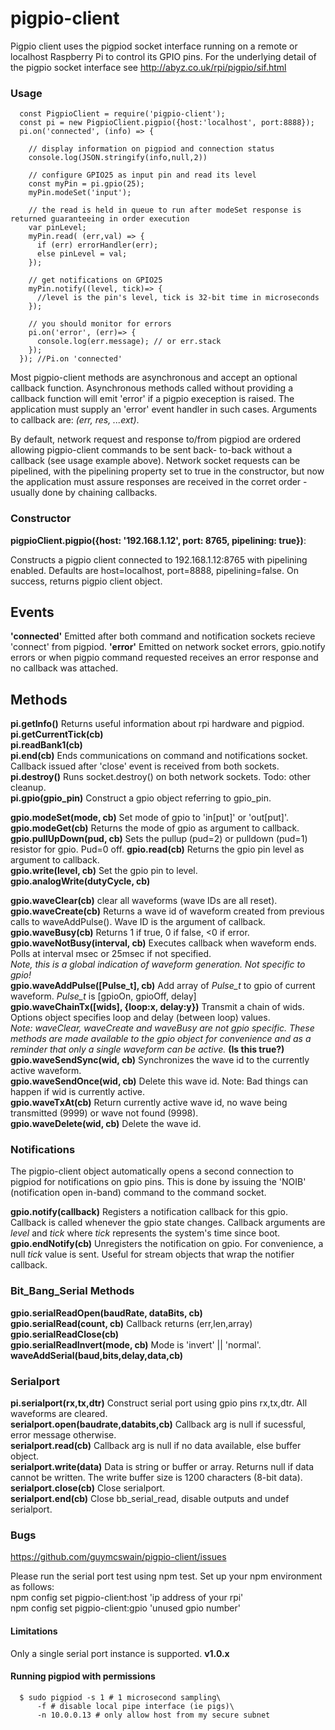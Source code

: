 # pigpio-client
Pigpio client uses the pigpiod socket interface running on a remote or localhost
Raspberry Pi to control its GPIO pins.  For the underlying detail of the pigpio 
socket interface see http://abyz.co.uk/rpi/pigpio/sif.html

### Usage
```
  const PigpioClient = require('pigpio-client');
  const pi = new PigpioClient.pigpio({host:'localhost', port:8888});  
  pi.on('connected', (info) => {
    
    // display information on pigpiod and connection status
    console.log(JSON.stringify(info,null,2))
    
    // configure GPIO25 as input pin and read its level
    const myPin = pi.gpio(25);
    myPin.modeSet('input');
    
    // the read is held in queue to run after modeSet response is returned guaranteeing in order execution
    var pinLevel;
    myPin.read( (err,val) => {
      if (err) errorHandler(err);
      else pinLevel = val;
    });
    
    // get notifications on GPIO25
    myPin.notify((level, tick)=> {
      //level is the pin's level, tick is 32-bit time in microseconds
    });
    
    // you should monitor for errors
    pi.on('error', (err)=> {
      console.log(err.message); // or err.stack
    });
  }); //Pi.on 'connected'
```
Most pigpio-client methods are asynchronous and accept an optional callback function.  Asynchronous
methods called without providing a callback function will emit 'error' if a pigpio exeception is raised.
The application must supply an 'error' event handler in such cases.  Arguments to callback are: *(err, res, ...ext)*.

By default, network request and response to/from pigpiod are ordered allowing pigpio-client commands to be sent back-
to-back without a callback (see usage example above).  Network socket requests can be pipelined, with the
pipelining property set to true in the constructor, but now the application must assure responses are received
in the corret order - usually done by chaining callbacks.

### Constructor
**pigpioClient.pigpio({host: '192.168.1.12', port: 8765, pipelining: true})**:

Constructs a pigpio client connected to 192.168.1.12:8765 with pipelining enabled.
Defaults are host=localhost, port=8888, pipelining=false.  On success, returns pigpio client object.

## Events
**'connected'**  Emitted after both command and notification sockets recieve 'connect' from pigpiod.
**'error'**  Emitted on network socket errors, gpio.notify errors or when pigpio command requested receives an error response and no callback was attached.

## Methods
**pi.getInfo()**  Returns useful information about rpi hardware and pigpiod.  
**pi.getCurrentTick(cb)**  
**pi.readBank1(cb)**  
**pi.end(cb)**  Ends communications on command and notifications socket.  Callback issued after 'close' event is received from both sockets.  
**pi.destroy()**  Runs socket.destroy() on both network sockets.  Todo: other cleanup.  
**pi.gpio(gpio_pin)** Construct a gpio object referring to gpio_pin.

**gpio.modeSet(mode, cb)**  Set mode of gpio to 'in[put]' or 'out[put]'.  
**gpio.modeGet(cb)**  Returns the mode of gpio as argument to callback.  
**gpio.pullUpDown(pud, cb)**  Sets the pullup (pud=2) or pulldown (pud=1) resistor for gpio.  Pud=0 off.
**gpio.read(cb)**  Returns the gpio pin level as argument to callback.  
**gpio.write(level, cb)**  Set the gpio pin to level.  
**gpio.analogWrite(dutyCycle, cb)**  

**gpio.waveClear(cb)** clear all waveforms (wave IDs are all reset).  
**gpio.waveCreate(cb)** Returns a wave id of waveform created from previous calls to waveAddPulse().  Wave ID is the argument of callback.  
**gpio.waveBusy(cb)**  Returns 1 if true, 0 if false, <0 if error.  
**gpio.waveNotBusy(interval, cb)**  Executes callback when waveform ends.  Polls at interval msec or 25msec if not specified.  
*Note, this is a global indication of waveform generation.  Not specific to gpio!*  
**gpio.waveAddPulse([Pulse_t], cb)** Add array of *Pulse_t* to gpio of current waveform.  *Pulse_t* is [gpioOn, gpioOff, delay]  
**gpio.waveChainTx([wids], {loop:x, delay:y})** Transmit a chain of wids.  Options object specifies loop and delay (between loop) values.  
*Note:  waveClear, waveCreate and waveBusy are not gpio specific.  These methods are made available to the gpio object for convenience and as a reminder that only a single waveform can be active.*  **(Is this true?)**  
**gpio.waveSendSync(wid, cb)**  Synchronizes the wave id to the currently active waveform.  
**gpio.waveSendOnce(wid, cb)**  Delete this wave id.  Note: Bad things can happen if wid is currently active.  
**gpio.waveTxAt(cb)**  Return currently active wave id, no wave being transmitted (9999) or wave not found (9998).  
**gpio.waveDelete(wid, cb)**  Delete the wave id.

### Notifications
The pigpio-client object automatically opens a second connection to pigpiod for notifications on gpio pins.
This is done by issuing the 'NOIB' (notification open in-band) command to the command socket.

**gpio.notify(callback)** Registers a notification callback for this gpio.  Callback is called whenever the gpio state changes.  Callback arguments are *level* and *tick* where *tick* represents the system's time since boot.  
**gpio.endNotify(cb)**  Unregisters the notification on gpio. For convenience, a null *tick* value is sent.  Useful for stream objects that wrap the notifier callback.  

### Bit\_Bang\_Serial Methods  
**gpio.serialReadOpen(baudRate, dataBits, cb)**   
**gpio.serialRead(count, cb)**  Callback returns (err,len,array)  
**gpio.serialReadClose(cb)**  
**gpio.serialReadInvert(mode, cb)**  Mode is 'invert' || 'normal'.  
**waveAddSerial(baud,bits,delay,data,cb)**  

### Serialport
**pi.serialport(rx,tx,dtr)**  Construct serial port using gpio pins rx,tx,dtr.  All waveforms are cleared.  
**serialport.open(baudrate,databits,cb)**  Callback arg is null if sucessful, error message otherwise.  
**serialport.read(cb)**  Callback arg is null if no data available, else buffer object.  
**serialport.write(data)**  Data is string or buffer or array.  Returns null if data cannot be written.  The write
buffer size is 1200 characters (8-bit data).  
**serialport.close(cb)**  Close serialport.  
**serialport.end(cb)**  Close bb_serial_read, disable outputs and undef serialport.  

### Bugs
https://github.com/guymcswain/pigpio-client/issues

Please run the serial port test using npm test.  Set up your npm environment as follows:  
npm config set pigpio-client:host 'ip address of your rpi'  
npm config set pigpio-client:gpio 'unused gpio number'  

#### Limitations
Only a single serial port instance is supported.  **v1.0.x**
#### Running pigpiod with permissions
```
  $ sudo pigpiod -s 1 # 1 microsecond sampling\
      -f # disable local pipe interface (ie pigs)\
      -n 10.0.0.13 # only allow host from my secure subnet
```
